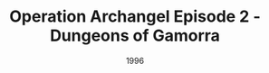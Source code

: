 ---
mission_id: archang2
editorsChoice: yes
title: "Operation Archangel Episode 2 - Dungeons of Gamorra"
authors: 
    - "Lionel Fouillen"
date: "1996"
filename: "arcmp.zip"
description: "Kyle Katarn, fresh from retrieving Secret Data Tapes of a new weapon from Imperial Weapons engineer and defector Trem Goltend, is sent to a Gamorrean Fortress to retrieve a prototype. In order to obtain more information about the weapon - The Black Whirlwind - the rebels have also agreed to rescue Trem's daughter, Riia, who is being held hostage at the fortress to maintain his silence. Rescue her and Trem will be free to share what he knows."
levelReplaced:	TALAY
difficulty: no
bm:	yes
fme: yes
wax: yes
three_do: yes
voc: yes
gmd: no
vue: no
lfd: yes
base: "New level from scratch" 
editors: "WDFUSE 2.5"

---